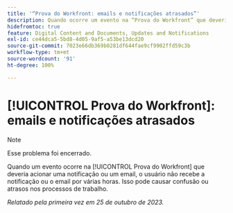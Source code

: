 ```yaml
---
title: '“Prova do Workfront: emails e notificações atrasados”'
description: Quando ocorre um evento na “Prova do Workfront” que deveria acionar uma notificação ou um email, o usuário não recebe a notificação ou o email por várias horas. Isso pode causar confusão ou atrasos nos processos de trabalho.
hidefromtoc: true
feature: Digital Content and Documents, Updates and Notifications
exl-id: ce44dca5-5bd8-4d05-9af5-a53be13dcd20
source-git-commit: 7023e66db369b0281df644fae9cf9902ffd59c3b
workflow-type: tm+mt
source-wordcount: '91'
ht-degree: 100%

---
```


# [!UICONTROL Prova do Workfront]: emails e notificações atrasados

>[!NOTE]
>
>Esse problema foi encerrado.

<!--WF and WFP TOCs-->

Quando um evento ocorre na [!UICONTROL Prova do Workfront] que deveria acionar uma notificação ou um email, o usuário não recebe a notificação ou o email por várias horas. Isso pode causar confusão ou atrasos nos processos de trabalho.

_Relatado pela primeira vez em 25 de outubro de 2023._
